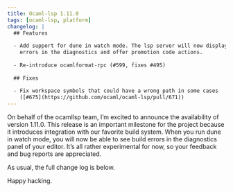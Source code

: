 ```yaml
---
title: Ocaml-lsp 1.11.0
tags: [ocaml-lsp, platform]
changelog: |
  ## Features
  
  - Add support for dune in watch mode. The lsp server will now display build
    errors in the diagnostics and offer promotion code actions.
  
  - Re-introduce ocamlformat-rpc (#599, fixes #495)
  
  ## Fixes
  
  - Fix workspace symbols that could have a wrong path in some cases
    ([#675](https://github.com/ocaml/ocaml-lsp/pull/671))
---
```


On behalf of the ocamllsp team, I’m excited to announce the availability of version 1.11.0. This release is an important milestone for the project because it introduces integration with our favorite build system. When you run dune in watch mode, you will now be able to see build errors in the diagnostics panel of your editor. It’s all rather experimental for now, so your feedback and bug reports are appreciated.

As usual, the full change log is below.

Happy hacking.

